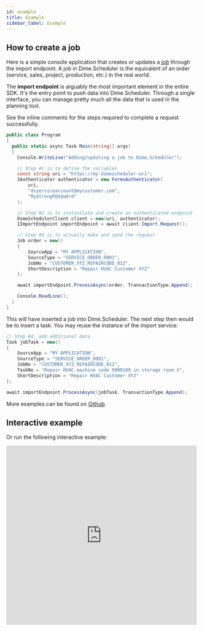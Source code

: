 ```yaml
---
id: example
title: Example
sidebar_label: Example
---
```


## How to create a job

Here is a simple console application that creates or updates a [_job_](https://docs.dimescheduler.com/docs/en/user-manual/user-glossary#from-job-to-appointment) through the import endpoint. A job in Dime.Scheduler is the equivalent of an order (service, sales, project, production, etc.) in the real world.

The **import endpoint** is arguably the most important element in the entire SDK. It's the entry point to push data into Dime.Scheduler. Through a single interface, you can manage pretty much all the data that is used in the planning tool.

See the inline comments for the steps required to complete a request successfully.

```cs
public class Program
{
  public static async Task Main(string[] args)
  {
    Console.WriteLine("Adding/updating a job to Dime.Scheduler");

    // Step #1 is to define the variables
    const string uri = "https://my-dimescheduler-uri";
    IAuthenticator authenticator = new FormsAuthenticator(
        uri,
        "dsserviceaccount@mycustomer.com",
        "My$trongP@$$w0rd"
    );

    // Step #2 is to instantiate and create an authenticated endpoint
    DimeSchedulerClient client = new(uri, authenticator);
    IImportEndpoint importEndpoint = await client.Import.Request();

    // Step #3 is to actually make and send the request
    Job order = new()
    {
        SourceApp = "MY APPLICATION",
        SourceType = "SERVICE_ORDER_0001",
        JobNo = "CUSTOMER_XYZ_REPAIRCODE_012",
        ShortDescription = "Repair HVAC Customer XYZ"
    };

    await importEndpoint.ProcessAsync(order, TransactionType.Append);

    Console.ReadLine();
  }
}
```

This will have inserted a job into Dime.Scheduler. The next step then would be to insert a task. You may reuse the instance of the import service:

```csharp
// Step #4: add additional data
Task jobTask = new()
{
    SourceApp = "MY APPLICATION",
    SourceType = "SERVICE_ORDER_0001",
    JobNo = "CUSTOMER_XYZ_REPAIRCODE_012",
    TaskNo = "Repair HVAC machine code 9900109 in storage room X",
    ShortDescription = "Repair HVAC Customer XYZ"
};

await importEndpoint.ProcessAsync(jobTask, TransactionType.Append);
```

More examples can be found on [Github](https://github.com/dime-scheduler/sdk-dotnet/tree/master/example).

## Interactive example

Or run the following interactive example:

<iframe width="100%" height="475" src="https://dotnetfiddle.net/Widget/5y8D3o" frameborder="0"></iframe>
